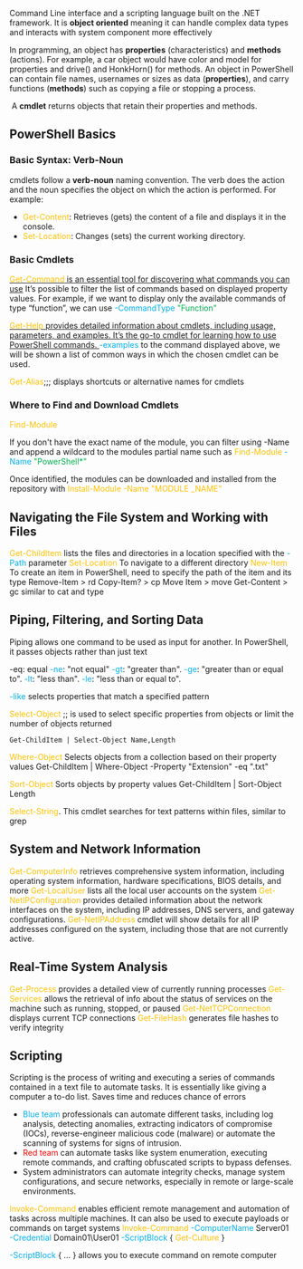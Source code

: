 
Command Line interface and a scripting language built on the .NET framework. It is **object oriented** meaning it can handle complex data types and interacts with system component more effectively

In programming, an object has **properties** (characteristics) and **methods** (actions). For example, a car object would have color and model for properties and drive() and HonkHorn() for methods. An object in PowerShell can contain file names, usernames or sizes as data (**properties**), and carry functions (**methods**) such as copying a file or stopping a process.

 A **cmdlet**  returns objects that retain their properties and methods.

## PowerShell Basics

### Basic Syntax: Verb-Noun

cmdlets follow a **verb-noun** naming convention. The verb does the action and the noun specifies the object on which the action is performed. For example:

- <span style="color:rgb(255, 192, 0)">Get-Content</span>: Retrieves (gets) the content of a file and displays it in the console.
- <span style="color:rgb(255, 192, 0)">Set-Location</span>: Changes (sets) the current working directory.

### Basic Cmdlets

<u><span style="color:rgb(255, 192, 0)">Get-Command</span> is an essential tool for discovering what commands you can use</u>
	It’s possible to filter the list of commands based on displayed property values. For example, if we want to display only the available commands of type “function”, we can use                          <span style="color:rgb(0, 176, 240)"> -CommandType </span><span style="color:rgb(0, 176, 80)">"Function"</span>
	

<u><span style="color:rgb(255, 192, 0)">Get-Help</span>  provides detailed information about cmdlets, including usage, parameters, and examples. It’s the go-to cmdlet for learning how to use PowerShell commands. </u>
	<span style="color:rgb(0, 176, 240)">-examples</span> to the command displayed above, we will be shown a list of common ways in which the chosen cmdlet can be used.

<span style="color:rgb(255, 192, 0)">Get-Alias</span>;;; displays shortcuts or alternative names for cmdlets
<!--SR:!2025-11-14,213,276!2025-06-03,123,296-->

### Where to Find and Download Cmdlets

<span style="color:rgb(255, 192, 0)">Find-Module</span> 

If you don't have the exact name of the module, you can filter using -Name and append a wildcard to the modules partial name such as <span style="color:rgb(255, 192, 0)">Find-Module</span>  <span style="color:rgb(0, 176, 240)">-Name </span><span style="color:rgb(0, 176, 80)">"PowerShell*"</span>

Once identified, the modules can be downloaded and installed from the repository with <span style="color:rgb(255, 192, 0)">Install-Module -Name "MODULE _NAME"</span> 

## Navigating the File System and Working with Files

<span style="color:rgb(255, 192, 0)">Get-ChildItem</span> lists the files and directories in a location specified with the <span style="color:rgb(0, 176, 240)">-Path</span> parameter
<span style="color:rgb(255, 192, 0)">Set-Location </span>To navigate to a different directory
<span style="color:rgb(255, 192, 0)">New-Item</span> To create an item in PowerShell, need to specify the path of the item and its type
Remove-Item > rd
Copy-Item? > cp
Move Item > move
Get-Content > gc similar to cat and type

## Piping, Filtering, and Sorting Data

Piping allows one command to be used as input for another. In PowerShell, it passes objects rather than just text

-eq: equal
<span style="color:rgb(0, 176, 240)">-ne</span>: "not equal"
<span style="color:rgb(0, 176, 240)">-gt</span>: "greater than". 
<span style="color:rgb(0, 176, 240)">-ge</span>: "greater than or equal to". 
<span style="color:rgb(0, 176, 240)">-lt</span>: "less than". 
<span style="color:rgb(0, 176, 240)">-le</span>: "less than or equal to".

<span style="color:rgb(0, 176, 240)">-like </span>selects properties that match a specified pattern

<span style="color:rgb(255, 192, 0)">Select-Object</span> ;; is used to select specific properties from objects or limit the number of objects returned
<!--SR:!2025-05-01,71,235-->
	Get-ChildItem | Select-Object Name,Length
<!--SR:!2024-11-26,4,276-->

<span style="color:rgb(255, 192, 0)">Where-Object </span>Selects objects from a collection based on their property values
	Get-ChildItem | Where-Object -Property "Extension" -eq ".txt"

<span style="color:rgb(255, 192, 0)">Sort-Object</span> Sorts objects by property values
	Get-ChildItem | Sort-Object Length

<span style="color:rgb(255, 192, 0)">Select-String</span>. This cmdlet searches for text patterns within files, similar to grep
## System and Network Information

<span style="color:rgb(255, 192, 0)">Get-ComputerInfo</span>  retrieves comprehensive system information, including operating system information, hardware specifications, BIOS details, and more
<span style="color:rgb(255, 192, 0)">Get-LocalUser </span>lists all the local user accounts on the system
<span style="color:rgb(255, 192, 0)">Get-NetIPConfiguration</span> provides detailed information about the network interfaces on the system, including IP addresses, DNS servers, and gateway configurations.
<span style="color:rgb(255, 192, 0)">Get-NetIPAddress</span> cmdlet will show details for all IP addresses configured on the system, including those that are not currently active.

## Real-Time System Analysis

<span style="color:rgb(255, 192, 0)">Get-Process</span> provides a detailed view of currently running processes
<span style="color:rgb(255, 192, 0)">Get-Services </span>allows the retrieval of info about the status of services on the machine such as running, stopped, or paused
<span style="color:rgb(255, 192, 0)">Get-NetTCPConnection</span> displays current TCP connections 
<span style="color:rgb(255, 192, 0)">Get-FileHash</span> generates file hashes to verify integrity

## Scripting

Scripting is the process of writing and executing a series of commands contained in a text file to automate tasks. It is essentially like giving a computer a to-do list. Saves time and reduces chance of errors

- <span style="color:rgb(0, 176, 240)">Blue team </span>professionals can automate different tasks, including log analysis, detecting anomalies, extracting indicators of compromise (IOCs), reverse-engineer malicious code (malware) or automate the scanning of systems for signs of intrusion.
- <span style="color:rgb(255, 0, 0)">Red team</span> can automate tasks like system enumeration, executing remote commands, and crafting obfuscated scripts to bypass defenses.
- System administrators can automate integrity checks, manage system configurations, and secure networks, especially in remote or large-scale environments.

<span style="color:rgb(255, 192, 0)">Invoke-Command</span> enables efficient remote management and automation of tasks across multiple machines. It can also be used to execute payloads or commands on target systems
	<span style="color:rgb(255, 192, 0)">Invoke-Command </span><span style="color:rgb(0, 176, 240)">-ComputerName</span> Server01 <span style="color:rgb(0, 176, 240)">-Credential</span> Domain01\User01 <span style="color:rgb(0, 176, 240)">-ScriptBlock</span> { <span style="color:rgb(255, 192, 0)">Get-Culture </span>}

<span style="color:rgb(0, 176, 240)">-ScriptBlock</span> { ... } allows you to execute command on remote computer